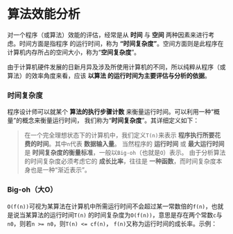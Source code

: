 算法效能分析
===================================================
对一个程序（或算法）效能的评估，经常是从 **时间** 与 **空间** 两种因素来进行考虑。时间方面是指程序
的运行时间，称为 **“时间复杂度”**。空间方面则是此程序在计算机内存所占的空间大小，称为“**空间复杂度**”。

由于计算机硬件发展的日新月异及涉及所使用计算机的不同，所以纯粹从程序（或算法）的效率角度来看，应该 **以算法
的运行时间为主要评估与分析的依据**。

### 时间复杂度
程序设计师可以就某个 **算法的执行步骤计数** 来衡量运行时间。可以利用一种“概量”的概念来衡量运行时间，
我们称为“**时间复杂度**”。其详细定义如下：
> 在一个完全理想状态下的计算机中，我们定义`T(n)`来表示 **程序执行所要花费的时间**。其中`n`代表 **数据输入量**。
> 当然程序的 **运行时间** 或 **最大运行时间** 是 **时间复杂度的衡量标准**，一般以`Big-oh`（也就是`O`）表示。
> 由于分析算法的时间复杂度必须考虑它的 **成长比率**，往往是 **一种函数**，而时间复杂度本身也是一种“渐近表示”。

### Big-oh（大O）
`O(f(n))`可视为某算法在计算机中所需运行时间不会超过某一常数倍的`f(n)`，也就是说当某算法的运行时间`T(n)`
的时间复杂度为`O(f(n))`，意思是存在两个常数`c`与`n0`，则若`n >= n0`，则`T(n) <= cf(n)`，
`f(n)`又称为运行时间的成长率。示例：
